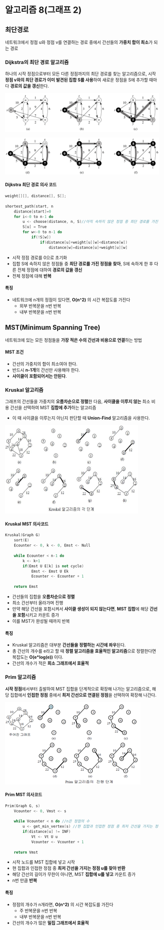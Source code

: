 # 알고리즘 8(그래프 2)

## 최단경로

 네트워크에서 정점 u와 정점 v를 연결하는 경로 중에서 간선들의 **가중치 합이 최소**가 되는 경로



### Dijkstra의 최단 경로 알고리즘

 하나의 시작 정점으로부터 모든 다른 정점까지의 최단 경로를 찾는 알고리즘으로, 시작 **정점 v와의 최단 경로가 이미 발견된 집합 S를 사용**하여 새로운 정점을 S에 추가할 때마다 **경로의 값을 갱신**한다.

![Dijkstra1](https://github.com/presentnine/Algorithm/blob/master/Algorithm8/Dijkstra1.png)

![Dijkstra2](https://github.com/presentnine/Algorithm/blob/master/Algorithm8/Dijkstra2.png)

#### Dijkstra 최단 경로 의사 코드

```c++
weight[][], distance[], S[];

shortest_path(start, n
    distance[start]=0
    for i<-0 to n-1 do
        u <- choose(distance, n, S)//아직 속하지 않은 정점 중 최단 경로를 가진 정점
        S[u] = True
        for w<-0 to n-1 do
            if(!S[w])
                if(distance[u]+weight[u][w]<distance[w])
                    distance[w]=distance[u]+weight[u][w]

```

* 시작 정점 경로를 0으로 초기화
* 집합 S에 속하지 않은 정점들 중 **최단 경로를 가진 정점을 찾아**, S에 속하게 한 후 다른 전체 정점에 대하여 **경로의 값을 갱신**
* 전체 정점에 대해 **반복**



#### 특징

* 네트워크에 n개의 정점이 있다면, **O(n^2)** 의 시간 복잡도를 가진다
  * 외부 반복문을 n번 반복
  * 내부 반복문을 n번 반복



## MST(Minimum Spanning Tree)

 네트워크에 있는 모든 정점들을 **가장 적은 수의 간선과 비용으로 연결**하는 방법

#### MST 조건

* 간선의 가중치의 합이 최소여야 한다.
* 반드시 **n-1개**의 간선만 사용해야 한다.
* **사이클이 포함되어서는 안된다**.



### Kruskal 알고리즘

 그래프의 간선들을 가중치의 **오름차순으로 정렬**한 다음, **사이클을 이루지 않는** 최소 비용 간선을 선택하여 MST **집합에 추가**하는 알고리즘

* 이 때 사이클을 이루는지 아닌지 판단할 때 **Union-Find** 알고리즘을 사용한다.

![Kruskal](https://github.com/presentnine/Algorithm/blob/master/Algorithm8/Kruskal.png)

#### Kruskal MST 의사코드

```c++
Kruskal(Graph G)
    sort(E)
    Ecounter <- 0, k <- 0, Emst <- Null
    
    while Ecounter < n-1 do
        k <- k+1
        if(Emst U E[k] is not cycle)
            Emst <- Emst U Ek
            Ecounter <- Ecounter + 1 
            
    return Emst
```

* 간선들의 집합을 **오름차순으로 정렬**
* 최소 간선부터 올라가며 진행
* 만약 해당 간선을 포함시켜서 **사이클 생성이 되지 않는다면**, **MST 집합**에 해당 **간선을 포함**시키고 카운트 증가
* 이를 MST가 완성될 때까지 반복



#### 특징

* Kruskal 알고리즘은 대부분 **간선들을 정렬하는 시간에 좌우**된다.
* 총 간선의 개수를 e라고 할 때 **정렬 알고리즘을 효율적인 알고리즘**으로 정렬한다면 복잡도는 **O(e*log(e))** 이다.
* 간선의 개수가 적은 **희소 그래프에서 효율적**



### Prim 알고리즘

 **시작 정점**에서부터 출발하여 MST 집합을 단계적으로 확장해 나가는 알고리즘으로, 해당 집합에서 **인접한 정점** 중에서 **최저 간선으로 연결된 정점**을 선택하여 확장해 나간다.

![Kruskal](https://github.com/presentnine/Algorithm/blob/master/Algorithm8/Prim.png)

#### Prim MST 의사코드

```c++
Prim(Graph G, s)
    Vcounter <- 0, Vmst <- s
    
    while Vcounter < n do //n은 정점의 수
        u <- get_min_vertex(s) //현 집합과 인접한 정점 중 최저 간선을 가지는 정점 u
        if(distance[u] != INF)
            Vt <- Vt U u
            Vcounter <- Vcounter + 1
            
    return Vmst
```

* 시작 노드를 MST 집합에 넣고 시작
* 현 집합과 인접한 정점 중 **최저 간선을 가지는 정점 u를 찾아 반환**
* 해당 간선의 길이가 무한이 아니면, MST **집합에 u를 넣고** 카운트 증가
* n번 만큼 **반복**



#### 특징

* 정점의 개수가 n개라면, **O(n^2)** 의 시간 복잡도를 가진다
  * 주 반복문을 n번 반복
  * 내부 반복문을 n번 반복
* 간선의 개수가 많은 **밀집 그래프에서 효율적**

